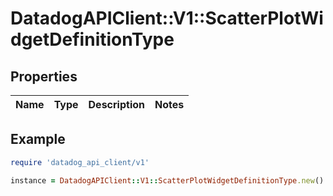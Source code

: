 # DatadogAPIClient::V1::ScatterPlotWidgetDefinitionType

## Properties

| Name | Type | Description | Notes |
| ---- | ---- | ----------- | ----- |

## Example

```ruby
require 'datadog_api_client/v1'

instance = DatadogAPIClient::V1::ScatterPlotWidgetDefinitionType.new()
```

